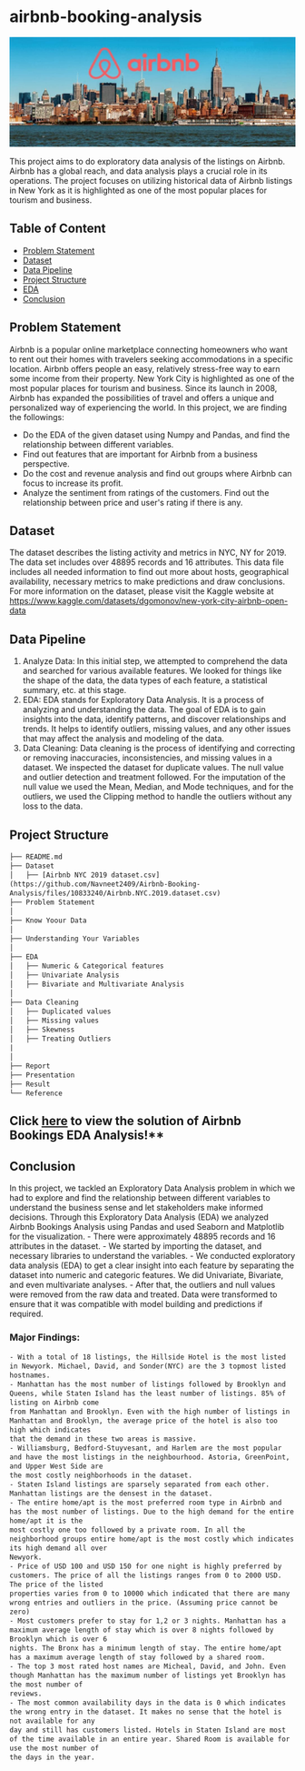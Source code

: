 # airbnb-booking-analysis
![AirBnb](https://github.com/Kashifletslearn/EDA-of-Airbnb-Hotel-Booking/blob/main/air%20bnb.jpg)

This project aims to do exploratory data analysis of the listings on Airbnb. Airbnb has a global reach, and data analysis plays a crucial role in its operations. The project focuses on utilizing historical data of Airbnb listings in New York as it is highlighted as one of the most popular places for tourism and business.

## Table of Content
  * [Problem Statement](#problem-statement)
  * [Dataset](#dataset)
  * [Data Pipeline](#data-pipeline)
  * [Project Structure](#project-structure)
  * [EDA](https://github.com/Kashifletslearn/EDA-of-Airbnb-Hotel-Booking/blob/main/EDA_of_Airbnb_Hotel_Booking.ipynb)
  * [Conclusion](#conclusion)
  
  
## Problem Statement
Airbnb is a popular online marketplace connecting homeowners who want to rent out their homes with travelers seeking accommodations in a specific location. Airbnb offers people an easy, relatively stress-free way to earn some income from their property. New York City is highlighted as one of the most popular places for tourism and business. Since its launch in 2008, Airbnb has expanded the possibilities of travel and offers a unique and personalized way of experiencing the world. In this project, we are finding the followings:
  * Do the EDA of the given dataset using Numpy and Pandas, and find the relationship between different variables.
  * Find out features that are important for Airbnb from a business perspective.
  * Do the cost and revenue analysis and find out groups where Airbnb can focus to increase its profit.
  * Analyze the sentiment from ratings of the customers. Find out the relationship between price and user's rating if there is any.


## Dataset
The dataset describes the listing activity and metrics in NYC, NY for 2019. The data set includes over 48895 records and 16 attributes. This data file includes all needed information to find out more about hosts, geographical availability, necessary metrics to make predictions and draw conclusions. For more information on the dataset, please visit the Kaggle website at https://www.kaggle.com/datasets/dgomonov/new-york-city-airbnb-open-data


## Data Pipeline
  1. Analyze Data: 
      In this initial step, we attempted to comprehend the data and searched for various available features. We looked for things like the shape of the data, the 
      data types of each feature, a statistical summary, etc. at this stage.
  2. EDA: 
      EDA stands for Exploratory Data Analysis. It is a process of analyzing and understanding the data. The goal of EDA is to gain insights into the data, identify 
      patterns, and discover relationships and trends. It helps to identify outliers, missing values, and any other issues that may affect the analysis and modeling 
      of the data.
  3. Data Cleaning: 
      Data cleaning is the process of identifying and correcting or removing inaccuracies, inconsistencies, and missing values in a dataset. We inspected the dataset 
      for duplicate values. The null value and outlier detection and treatment followed. For the imputation of the null value we used the Mean, Median, and Mode 
      techniques, and for the outliers, we used the Clipping method to handle the outliers without any loss to the data.
      

## Project Structure
```
├── README.md
├── Dataset 
│   ├── [Airbnb NYC 2019 dataset.csv](https://github.com/Navneet2409/Airbnb-Booking-Analysis/files/10833240/Airbnb.NYC.2019.dataset.csv)
├── Problem Statement
│
├── Know Yoour Data
│
├── Understanding Your Variables
│
├── EDA
│   ├── Numeric & Categorical features
│   ├── Univariate Analysis
│   ├── Bivariate and Multivariate Analysis
│
├── Data Cleaning
│   ├── Duplicated values
│   ├── Missing values
│   ├── Skewness
│   ├── Treating Outliers
|
│   
├── Report
├── Presentation
├── Result
└── Reference
```
## Click [here](https://github.com/Kashifletslearn/EDA-of-Airbnb-Hotel-Booking/blob/main/EDA_of_Airbnb_Hotel_Booking.ipynb) to view the solution of Airbnb Bookings EDA Analysis!** 




## Conclusion
In this project, we tackled an Exploratory Data Analysis problem in which we had to explore and find the relationship between different variables to understand the business sense and let stakeholders make informed decisions. Through this Exploratory Data Analysis (EDA) we analyzed Airbnb Bookings Analysis using Pandas and used Seaborn and Matplotlib for the visualization. 
    - There were approximately 48895 records and 16 attributes in the dataset.
    - We started by importing the dataset, and necessary libraries to understand the variables.
    - We conducted exploratory data analysis (EDA) to get a clear insight into each feature by separating the dataset into numeric and categoric features. We did 
    Univariate, Bivariate, and even multivariate analyses.
    - After that, the outliers and null values were removed from the raw data and treated. Data were transformed to ensure that it was compatible with model building 
    and predictions if required.

  ### **Major Findings**:
    - With a total of 18 listings, the Hillside Hotel is the most listed in Newyork. Michael, David, and Sonder(NYC) are the 3 topmost listed hostnames.
    - Manhattan has the most number of listings followed by Brooklyn and Queens, while Staten Island has the least number of listings. 85% of listing on Airbnb come 
    from Manhattan and Brooklyn. Even with the high number of listings in Manhattan and Brooklyn, the average price of the hotel is also too high which indicates 
    that the demand in these two areas is massive.
    - Williamsburg, Bedford-Stuyvesant, and Harlem are the most popular and have the most listings in the neighbourhood. Astoria, GreenPoint, and Upper West Side are 
    the most costly neighborhoods in the dataset.
    - Staten Island listings are sparsely separated from each other. Manhattan listings are the densest in the dataset.
    - The entire home/apt is the most preferred room type in Airbnb and has the most number of listings. Due to the high demand for the entire home/apt it is the 
    most costly one too followed by a private room. In all the neighborhood groups entire home/apt is the most costly which indicates its high demand all over 
    Newyork.
    - Price of USD 100 and USD 150 for one night is highly preferred by customers. The price of all the listings ranges from 0 to 2000 USD. The price of the listed 
    properties varies from 0 to 10000 which indicated that there are many wrong entries and outliers in the price. (Assuming price cannot be zero)
    - Most customers prefer to stay for 1,2 or 3 nights. Manhattan has a maximum average length of stay which is over 8 nights followed by Brooklyn which is over 6 
    nights. The Bronx has a minimum length of stay. The entire home/apt has a maximum average length of stay followed by a shared room.
    - The top 3 most rated host names are Micheal, David, and John. Even though Manhattan has the maximum number of listings yet Brooklyn has the most number of 
    reviews.
    - The most common availability days in the data is 0 which indicates the wrong entry in the dataset. It makes no sense that the hotel is not available for any 
    day and still has customers listed. Hotels in Staten Island are most of the time available in an entire year. Shared Room is available for use the most number of 
    the days in the year.
    
    
    
    
